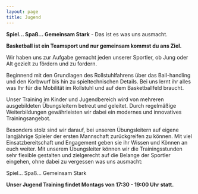 ```yaml
---
layout: page
title: Jugend
---
```


**Spiel… Spaß… Gemeinsam Stark** - Das ist es was uns ausmacht.

**Basketball ist ein Teamsport und nur gemeinsam kommst du ans Ziel.**

Wir haben uns zur Aufgabe gemacht jeden unserer Sportler, ob Jung oder Alt gezielt zu fördern und zu fordern.

Beginnend mit den Grundlagen des Rollstuhlfahrens über das Ball-handling und den Korbwurf bis hin zu spieltechnischen Details. Bei uns lernt ihr alles was Ihr für die Mobilität im Rollstuhl und auf dem Basketballfeld braucht.

Unser Training im Kinder und Jugendbereich wird von mehreren ausgebildeten Übungsleitern betreut und geleitet. Durch regelmäßige Weiterbildungen gewährleisten wir dabei ein modernes und innovatives Trainingsangebot.

Besonders stolz sind wir darauf, bei unseren Übungsleitern auf eigene langjährige Spieler der ersten Mannschaft zurückgreifen zu können. Mit viel Einsatzbereitschaft und Engagement geben sie ihr Wissen und Können an euch weiter. Mit unserem Übungsleiter können wir die Trainingsstunden sehr flexible gestalten und zielgerecht auf die Belange der Sportler eingehen, ohne dabei zu vergessen was uns ausmacht:

Spiel… Spaß… Gemeinsam Stark

**Unser Jugend Training findet Montags von 17:30 - 19:00 Uhr statt.**
